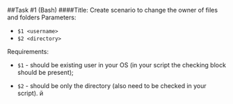 ##Task #1 (Bash)
####Title: Create scenario to change the owner of files and folders
Parameters:
- `$1 <username>`
- `$2 <directory>`

Requirements:
- `$1` - should be existing user in your OS (in your script the checking block should be present);

- `$2` - should be only the directory (also need to be checked in your script).
й